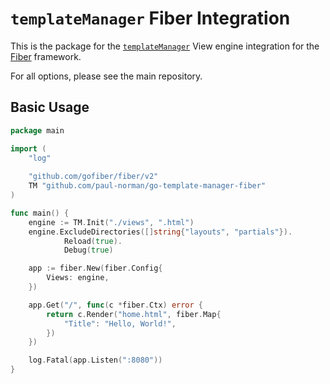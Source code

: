 # `templateManager` Fiber Integration

This is the package for the [`templateManager`](https://github.com/paul-norman/go-template-manager) View engine integration for the [Fiber](https://gofiber.io/) framework.

For all options, please see the main repository.

## Basic Usage

```go
package main

import (
	"log"
	
	"github.com/gofiber/fiber/v2"
	TM "github.com/paul-norman/go-template-manager-fiber"
)

func main() {
	engine := TM.Init("./views", ".html")
	engine.ExcludeDirectories([]string{"layouts", "partials"}).
			Reload(true).
			Debug(true)

	app := fiber.New(fiber.Config{
		Views: engine,
	})

	app.Get("/", func(c *fiber.Ctx) error {
		return c.Render("home.html", fiber.Map{
			"Title": "Hello, World!",
		})
	})

	log.Fatal(app.Listen(":8080"))
}
```